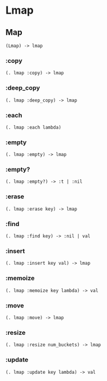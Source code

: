 # Lmap

## Map

```code
(Lmap) -> lmap
```

### :copy

```code
(. lmap :copy) -> lmap
```

### :deep_copy

```code
(. lmap :deep_copy) -> lmap
```

### :each

```code
(. lmap :each lambda)
```

### :empty

```code
(. lmap :empty) -> lmap
```

### :empty?

```code
(. lmap :empty?) -> :t | :nil
```

### :erase

```code
(. lmap :erase key) -> lmap
```

### :find

```code
(. lmap :find key) -> :nil | val
```

### :insert

```code
(. lmap :insert key val) -> lmap
```

### :memoize

```code
(. lmap :memoize key lambda) -> val
```

### :move

```code
(. lmap :move) -> lmap
```

### :resize

```code
(. lmap :resize num_buckets) -> lmap
```

### :update

```code
(. lmap :update key lambda) -> val
```

